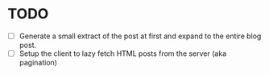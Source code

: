 # TODO

- [ ] Generate a small extract of the post at first and expand to the entire blog post.
- [ ] Setup the client to lazy fetch HTML posts from the server (aka pagination)
